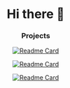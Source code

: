 <div align=center>
<h1>Hi there 👋</h1>

<!-- <h3>🔭 I’m currently working on ...  </h3>
 -->

<h3>Projects</h3>
  
[![Readme Card](https://github-readme-stats.vercel.app/api/pin/?username=StreamingGate&repo=Playground)](https://github.com/StreamingGate/Playground)
  
[![Readme Card](https://github-readme-stats.vercel.app/api/pin/?username=Sejong-GG&repo=Sejong.GG)](https://github.com/Sejong-GG/Sejong.GG)
  
[![Readme Card](https://github-readme-stats.vercel.app/api/pin/?username=kimhanui&repo=Heyjigi)](https://github.com/kimhanui/Heyjigi)
</div>
